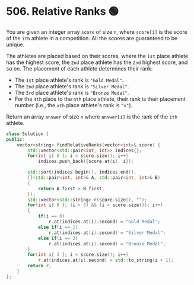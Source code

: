 # 506. Relative Ranks 🟢

You are given an integer array `score` of size `n`, where `score[i]` is the score of the `ith` athlete in a competition. All the scores are guaranteed to be unique.

The athletes are placed based on their scores, where the `1st` place athlete has the highest score, the `2nd` place athlete has the `2nd` highest score, and so on. The placement of each athlete determines their rank:

 - The `1st` place athlete's rank is `"Gold Medal"`.
 - The `2nd` place athlete's rank is `"Silver Medal"`.
 - The `3rd` place athlete's rank is `"Bronze Medal"`.
 - For the `4th` place to the `nth` place athlete, their rank is their placement number (i.e., the `xth` place athlete's rank is `"x"`).

Return an array `answer` of size `n` where `answer[i]` is the rank of the `ith` athlete.

```cpp
class Solution {
public:
    vector<string> findRelativeRanks(vector<int>& score) {
        std::vector<std::pair<int, int>> indices{};
        for(int i{ 0 }; i < score.size(); i++)
            indices.push_back({score.at(i), i});

        std::sort(indices.begin(), indices.end(), 
        [](std::pair<int, int>& A, std::pair<int, int>& B)
        {
            return A.first > B.first;
        });
        std::vector<std::string> r(score.size(), "");
        for(int i{ 0 }; (i < 3) && (i < score.size()); i++)
        {
            if(i == 0)
                r.at(indices.at(i).second) = "Gold Medal";
            else if(i == 1)
                r.at(indices.at(i).second) = "Silver Medal";
            else if(i == 2)
                r.at(indices.at(i).second) = "Bronze Medal";
        }
        for(int i{ 3 }; i < score.size(); i++)
            r.at(indices.at(i).second) = std::to_string(i + 1);
        return r;
    }
};
```